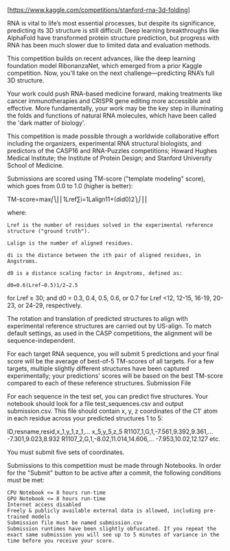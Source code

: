 [https://www.kaggle.com/competitions/stanford-rna-3d-folding]

RNA is vital to life’s most essential processes, but despite its significance, predicting its 3D structure is still difficult. Deep learning breakthroughs like AlphaFold have transformed protein structure prediction, but progress with RNA has been much slower due to limited data and evaluation methods.

This competition builds on recent advances, like the deep learning foundation model RibonanzaNet, which emerged from a prior Kaggle competition. Now, you’ll take on the next challenge—predicting RNA’s full 3D structure.

Your work could push RNA-based medicine forward, making treatments like cancer immunotherapies and CRISPR gene editing more accessible and effective. More fundamentally, your work may be the key step in illuminating the folds and functions of natural RNA molecules, which have been called the 'dark matter of biology'.

This competition is made possible through a worldwide collaborative effort including the organizers, experimental RNA structural biologists, and predictors of the CASP16 and RNA-Puzzles competitions; Howard Hughes Medical Institute; the Institute of Protein Design; and Stanford University School of Medicine.

Submissions are scored using TM-score ("template modeling" score), which goes from 0.0 to 1.0 (higher is better):

TM-score=max⎛⎝⎜⎜1Lref∑i=1Lalign11+(did0)2⎞⎠⎟⎟

where:

    Lref is the number of residues solved in the experimental reference structure ("ground truth").

    Lalign is the number of aligned residues.

    di is the distance between the ith pair of aligned residues, in Angstroms.

    d0 is a distance scaling factor in Angstroms, defined as:

    d0=0.6(Lref−0.5)1/2−2.5

for Lref ≥ 30; and d0 = 0.3, 0.4, 0.5, 0.6, or 0.7 for Lref <12, 12-15, 16-19, 20-23, or 24-29, respectively.

The rotation and translation of predicted structures to align with experimental reference structures are carried out by US-align. To match default settings, as used in the CASP competitions, the alignment will be sequence-independent.

For each target RNA sequence, you will submit 5 predictions and your final score will be the average of best-of-5 TM-scores of all targets. For a few targets, multiple slightly different structures have been captured experimentally; your predictions' scores will be based on the best TM-score compared to each of these reference structures.
Submission File

For each sequence in the test set, you can predict five structures. Your notebook should look for a file test_sequences.csv and output submission.csv. This file should contain x, y, z coordinates of the C1' atom in each residue across your predicted structures 1 to 5:

ID,resname,resid,x_1,y_1,z_1,... x_5,y_5,z_5
R1107_1,G,1,-7.561,9.392,9.361,... -7.301,9.023,8.932
R1107_2,G,1,-8.02,11.014,14.606,... -7.953,10.02,12.127
etc.

You must submit five sets of coordinates.

Submissions to this competition must be made through Notebooks. In order for the "Submit" button to be active after a commit, the following conditions must be met:

    CPU Notebook <= 8 hours run-time
    GPU Notebook <= 8 hours run-time
    Internet access disabled
    Freely & publicly available external data is allowed, including pre-trained models
    Submission file must be named submission.csv
    Submission runtimes have been slightly obfuscated. If you repeat the exact same submission you will see up to 5 minutes of variance in the time before you receive your score.
